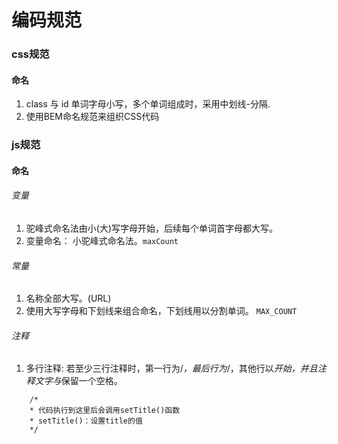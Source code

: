 # 编码规范
### css规范
#### 命名

1. class 与 id 单词字母小写，多个单词组成时，采用中划线-分隔.
2. 使用BEM命名规范来组织CSS代码


### js规范
#### 命名

###### 变量
1. 驼峰式命名法由小(大)写字母开始，后续每个单词首字母都大写。
2. 变量命名： 小驼峰式命名法。```maxCount```

###### 常量
1. 名称全部大写。(URL)
2. 使用大写字母和下划线来组合命名，下划线用以分割单词。 ```MAX_COUNT```

###### 注释
1. 多行注释: 若至少三行注释时，第一行为/*，最后行为*/，其他行以*开始，并且注释文字与*保留一个空格。
```
    /*
    * 代码执行到这里后会调用setTitle()函数
    * setTitle()：设置title的值
    */
```
